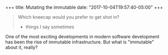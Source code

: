 +++
title: Mutating the immutable
date: "2017-10-04T19:57:40-05:00"
+++

> Which kneecap would you prefer to get shot in?
> - things I say sometimes

One of the most exciting developments in modern software development has been the rise of immutable infrastructure. But what is "immutable" about it, really? 
